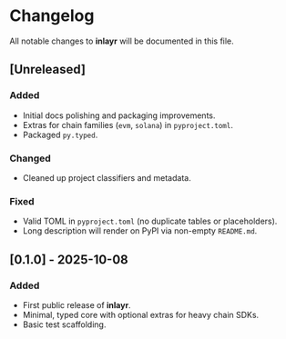 # Changelog

All notable changes to **inlayr** will be documented in this file.

## [Unreleased]

### Added
- Initial docs polishing and packaging improvements.
- Extras for chain families (`evm`, `solana`) in `pyproject.toml`.
- Packaged `py.typed`.

### Changed
- Cleaned up project classifiers and metadata.

### Fixed
- Valid TOML in `pyproject.toml` (no duplicate tables or placeholders).
- Long description will render on PyPI via non-empty `README.md`.

## [0.1.0] - 2025-10-08

### Added
- First public release of **inlayr**.
- Minimal, typed core with optional extras for heavy chain SDKs.
- Basic test scaffolding.

